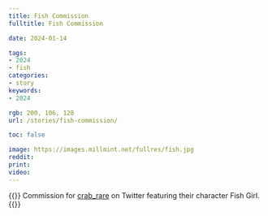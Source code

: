 ```yaml
---
title: Fish Commission
fulltitle: Fish Commission

date: 2024-01-14

tags:
- 2024
- fish
categories:
- story
keywords:
- 2024

rgb: 200, 106, 128
url: /stories/fish-commission/

toc: false

image: https://images.millmint.net/fullres/fish.jpg
reddit:
print:
video:
---
```

{{<hint caption>}}
Commission for [crab_rare](https://twitter.com/crab_rare) on Twitter featuring their character Fish Girl.
{{</hint>}}